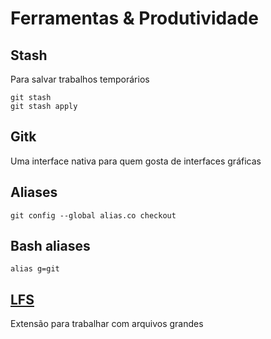 Ferramentas & Produtividade
===========================

Stash
-----

Para salvar trabalhos temporários

```
git stash
git stash apply

```

Gitk
----

Uma interface nativa para quem gosta de interfaces gráficas

Aliases
-------

```
git config --global alias.co checkout

```

Bash aliases
------------

```
alias g=git

```

[LFS](https://git-lfs.github.com/)
----------------------------------

Extensão para trabalhar com arquivos grandes
